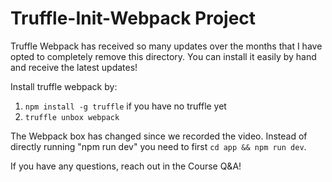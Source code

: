 # Truffle-Init-Webpack Project

Truffle Webpack has received so many updates over the months that I have opted to completely remove this directory. You can install it easily by hand and receive the latest updates!

Install truffle webpack by:

1. `npm install -g truffle` if you have no truffle yet
2. `truffle unbox webpack`

The Webpack box has changed since we recorded the video. Instead of directly running "npm run dev" you need to first `cd app && npm run dev`.

If you have any questions, reach out in the Course Q&A!